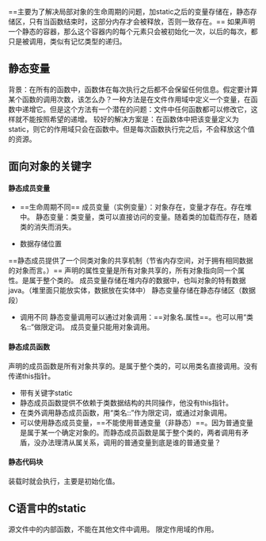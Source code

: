 ==主要为了解决局部对象的生命周期的问题，加static之后的变量存储在，静态存储区，只有当函数结束时，这部分内存才会被释放，否则一致存在。==
如果声明一个静态的容器，那么这个容器内的每个元素只会被初始化一次，以后的每次，都只是被调用，类似有记忆类型的递归。
## 静态变量
背景：在所有的函数中，函数体在每次执行之后都不会保留任何信息。假定要计算某个函数的调用次数，该怎么办？一种方法是在文件作用域中定义一个变量，在函数中递增它。但是这个方法有一个潜在的问题：文件中任何函数都可以修改它，这样就不能按照希望的递增。
较好的解决方案是：在函数体中把该变量定义为static，则它的作用域只会在函数中。但是每次函数执行完之后，不会释放这个值的资源。
## 面向对象的关键字
#### 静态成员变量
- ==生命周期不同==
成员变量（实例变量）：对象存在，变量才存在。存在堆中。
静态变量：类变量，类可以直接访问的变量。随着类的加载而存在，随着类的消失而消失。

- 数据存储位置

==静态成员提供了一个同类对象的共享机制（节省内存空间，对于拥有相同数据的对象而言。）==
声明的属性变量是所有对象共享的，所有对象指向同一个属性。是属于整个类的。
成员变量存储在堆内存的数据中，也叫对象的特有数据java。（堆里面只能放实体，数据放在实体中）
静态变量存储在静态存储区（数据段）

- 调用不同
静态变量调用可以通过对象调用：==对象名.属性==。也可以用“类名::”做限定词。
成员变量只能用对象调用。


#### 静态成员函数
声明的成员函数是所有对象共享的。是属于整个类的，可以用类名直接调用。没有传递this指针。
- 带有关键字static
- 静态成员函数提供不依赖于类数据结构的共同操作，他没有this指针。
- 在类外调用静态成员函数，用“类名::”作为限定词，或通过对象调用。
- 可以使用静态成员变量，==不能使用普通变量（非静态）==。因为普通变量是属于某一个确定对象的。而静态成员函数是属于整个类的，两者调用有矛盾，没办法理清从属关系，调用的普通变量到底是谁的普通变量？
#### 静态代码块
装载时就会执行，主要是初始化值。
## C语言中的static
源文件中的内部函数，不能在其他文件中调用。
限定作用域的作用。
